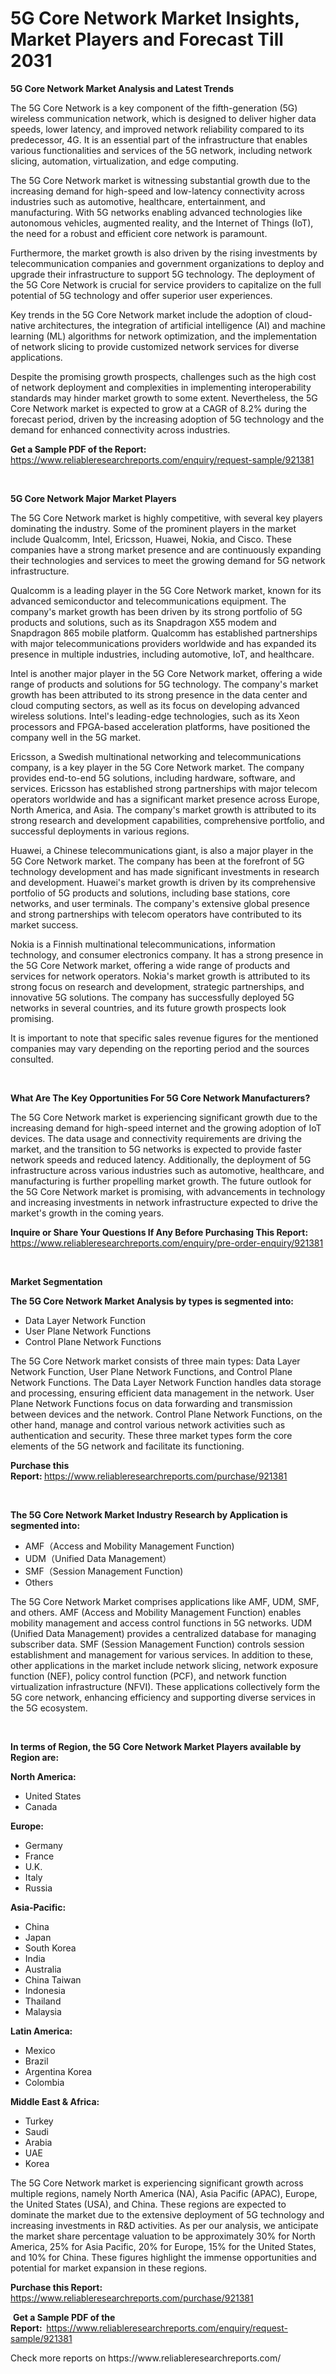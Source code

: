 <p><h1>5G Core Network Market Insights, Market Players and Forecast Till 2031</h1></p><p><strong>5G Core Network Market Analysis and Latest Trends</strong></p>
<p><p>The 5G Core Network is a key component of the fifth-generation (5G) wireless communication network, which is designed to deliver higher data speeds, lower latency, and improved network reliability compared to its predecessor, 4G. It is an essential part of the infrastructure that enables various functionalities and services of the 5G network, including network slicing, automation, virtualization, and edge computing.</p><p>The 5G Core Network market is witnessing substantial growth due to the increasing demand for high-speed and low-latency connectivity across industries such as automotive, healthcare, entertainment, and manufacturing. With 5G networks enabling advanced technologies like autonomous vehicles, augmented reality, and the Internet of Things (IoT), the need for a robust and efficient core network is paramount.</p><p>Furthermore, the market growth is also driven by the rising investments by telecommunication companies and government organizations to deploy and upgrade their infrastructure to support 5G technology. The deployment of the 5G Core Network is crucial for service providers to capitalize on the full potential of 5G technology and offer superior user experiences.</p><p>Key trends in the 5G Core Network market include the adoption of cloud-native architectures, the integration of artificial intelligence (AI) and machine learning (ML) algorithms for network optimization, and the implementation of network slicing to provide customized network services for diverse applications.</p><p>Despite the promising growth prospects, challenges such as the high cost of network deployment and complexities in implementing interoperability standards may hinder market growth to some extent. Nevertheless, the 5G Core Network market is expected to grow at a CAGR of 8.2% during the forecast period, driven by the increasing adoption of 5G technology and the demand for enhanced connectivity across industries.</p></p>
<p><strong>Get a Sample PDF of the Report:&nbsp;</strong> <a href="https://www.reliableresearchreports.com/enquiry/request-sample/921381">https://www.reliableresearchreports.com/enquiry/request-sample/921381</a></p>
<p>&nbsp;</p>
<p><strong>5G Core Network Major Market Players</strong></p>
<p><p>The 5G Core Network market is highly competitive, with several key players dominating the industry. Some of the prominent players in the market include Qualcomm, Intel, Ericsson, Huawei, Nokia, and Cisco. These companies have a strong market presence and are continuously expanding their technologies and services to meet the growing demand for 5G network infrastructure.</p><p>Qualcomm is a leading player in the 5G Core Network market, known for its advanced semiconductor and telecommunications equipment. The company's market growth has been driven by its strong portfolio of 5G products and solutions, such as its Snapdragon X55 modem and Snapdragon 865 mobile platform. Qualcomm has established partnerships with major telecommunications providers worldwide and has expanded its presence in multiple industries, including automotive, IoT, and healthcare.</p><p>Intel is another major player in the 5G Core Network market, offering a wide range of products and solutions for 5G technology. The company's market growth has been attributed to its strong presence in the data center and cloud computing sectors, as well as its focus on developing advanced wireless solutions. Intel's leading-edge technologies, such as its Xeon processors and FPGA-based acceleration platforms, have positioned the company well in the 5G market.</p><p>Ericsson, a Swedish multinational networking and telecommunications company, is a key player in the 5G Core Network market. The company provides end-to-end 5G solutions, including hardware, software, and services. Ericsson has established strong partnerships with major telecom operators worldwide and has a significant market presence across Europe, North America, and Asia. The company's market growth is attributed to its strong research and development capabilities, comprehensive portfolio, and successful deployments in various regions.</p><p>Huawei, a Chinese telecommunications giant, is also a major player in the 5G Core Network market. The company has been at the forefront of 5G technology development and has made significant investments in research and development. Huawei's market growth is driven by its comprehensive portfolio of 5G products and solutions, including base stations, core networks, and user terminals. The company's extensive global presence and strong partnerships with telecom operators have contributed to its market success.</p><p>Nokia is a Finnish multinational telecommunications, information technology, and consumer electronics company. It has a strong presence in the 5G Core Network market, offering a wide range of products and services for network operators. Nokia's market growth is attributed to its strong focus on research and development, strategic partnerships, and innovative 5G solutions. The company has successfully deployed 5G networks in several countries, and its future growth prospects look promising.</p><p>It is important to note that specific sales revenue figures for the mentioned companies may vary depending on the reporting period and the sources consulted.</p></p>
<p>&nbsp;</p>
<p><strong>What Are The Key Opportunities For 5G Core Network Manufacturers?</strong></p>
<p><p>The 5G Core Network market is experiencing significant growth due to the increasing demand for high-speed internet and the growing adoption of IoT devices. The data usage and connectivity requirements are driving the market, and the transition to 5G networks is expected to provide faster network speeds and reduced latency. Additionally, the deployment of 5G infrastructure across various industries such as automotive, healthcare, and manufacturing is further propelling market growth. The future outlook for the 5G Core Network market is promising, with advancements in technology and increasing investments in network infrastructure expected to drive the market's growth in the coming years.</p></p>
<p><strong>Inquire or Share Your Questions If Any Before Purchasing This Report:</strong> <a href="https://www.reliableresearchreports.com/enquiry/pre-order-enquiry/921381">https://www.reliableresearchreports.com/enquiry/pre-order-enquiry/921381</a></p>
<p>&nbsp;</p>
<p><strong>Market Segmentation</strong></p>
<p><strong>The 5G Core Network Market Analysis by types is segmented into:</strong></p>
<p><ul><li>Data Layer Network Function</li><li>User Plane Network Functions</li><li>Control Plane Network Functions</li></ul></p>
<p><p>The 5G Core Network market consists of three main types: Data Layer Network Function, User Plane Network Functions, and Control Plane Network Functions. The Data Layer Network Function handles data storage and processing, ensuring efficient data management in the network. User Plane Network Functions focus on data forwarding and transmission between devices and the network. Control Plane Network Functions, on the other hand, manage and control various network activities such as authentication and security. These three market types form the core elements of the 5G network and facilitate its functioning.</p></p>
<p><strong>Purchase this Report:&nbsp;</strong><a href="https://www.reliableresearchreports.com/purchase/921381">https://www.reliableresearchreports.com/purchase/921381</a></p>
<p>&nbsp;</p>
<p><strong>The 5G Core Network Market Industry Research by Application is segmented into:</strong></p>
<p><ul><li>AMF（Access and Mobility Management Function)</li><li>UDM（Unified Data Management）</li><li>SMF（Session Management Function)</li><li>Others</li></ul></p>
<p><p>The 5G Core Network Market comprises applications like AMF, UDM, SMF, and others. AMF (Access and Mobility Management Function) enables mobility management and access control functions in 5G networks. UDM (Unified Data Management) provides a centralized database for managing subscriber data. SMF (Session Management Function) controls session establishment and management for various services. In addition to these, other applications in the market include network slicing, network exposure function (NEF), policy control function (PCF), and network function virtualization infrastructure (NFVI). These applications collectively form the 5G core network, enhancing efficiency and supporting diverse services in the 5G ecosystem.</p></p>
<p>&nbsp;</p>
<p><strong>In terms of Region, the 5G Core Network Market Players available by Region are:</strong></p>
<p>
    <p> <strong> North America: </strong>
        <ul>
            <li>United States</li>
            <li>Canada</li>
        </ul>
        </p> 
    <p> <strong> Europe: </strong>
        <ul>
            <li>Germany</li>
            <li>France</li>
            <li>U.K.</li>
            <li>Italy</li>
            <li>Russia</li>
        </ul>
        </p> 
    <p> <strong> Asia-Pacific: </strong>
        <ul>
            <li>China</li>
            <li>Japan</li>
            <li>South Korea</li>
            <li>India</li>
            <li>Australia</li>
            <li>China Taiwan</li>
            <li>Indonesia</li>
            <li>Thailand</li>
            <li>Malaysia</li>
        </ul>
        </p> 
    <p> <strong> Latin America: </strong>
        <ul>
            <li>Mexico</li>
            <li>Brazil</li>
            <li>Argentina Korea</li>
            <li>Colombia</li>
        </ul>
        </p> 
    <p> <strong> Middle East & Africa: </strong>
        <ul>
            <li>Turkey</li>
            <li>Saudi</li>
            <li>Arabia</li>
            <li>UAE</li>
            <li>Korea</li>
        </ul>
    </p>
    </p>
<p><p>The 5G Core Network market is experiencing significant growth across multiple regions, namely North America (NA), Asia Pacific (APAC), Europe, the United States (USA), and China. These regions are expected to dominate the market due to the extensive deployment of 5G technology and increasing investments in R&D activities. As per our analysis, we anticipate the market share percentage valuation to be approximately 30% for North America, 25% for Asia Pacific, 20% for Europe, 15% for the United States, and 10% for China. These figures highlight the immense opportunities and potential for market expansion in these regions.</p></p>
<p><strong>Purchase this Report: </strong><a href="https://www.reliableresearchreports.com/purchase/921381">https://www.reliableresearchreports.com/purchase/921381</a></p>
<p>&nbsp;<strong>Get a Sample PDF of the Report:&nbsp;&nbsp;</strong><a href="https://www.reliableresearchreports.com/enquiry/request-sample/921381">https://www.reliableresearchreports.com/enquiry/request-sample/921381</a></p>
<p><strong></strong></p>
<p>Check more reports on https://www.reliableresearchreports.com/</p>